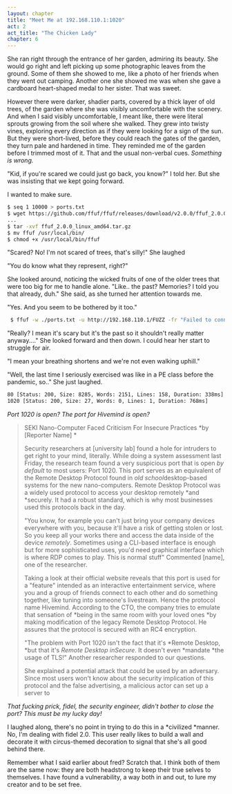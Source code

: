 ```yaml
---
layout: chapter
title: "Meet Me at 192.168.110.1:1020"
act: 2
act_title: "The Chicken Lady"
chapter: 6
---
```


She ran right through the entrance of her garden, admiring its beauty. She would go right and left picking up some photographic leaves from the ground. Some of them she showed to me, like a photo of her friends when they went out camping. Another one she showed me was when she gave a cardboard heart-shaped medal to her sister. That was sweet. 

However there were darker, shadier parts, covered by a thick layer of old trees, of the garden where she was visibly uncomfortable with the scenery. And when I said visibly uncomfortable, I meant like, there were literal sprouts growing from the soil where she walked. They grew into twisty vines, exploring every direction as if they were looking for a sign of the sun. But they were short-lived, before they could reach the gates of the garden, they turn pale and hardened in time. They reminded me of the garden before I trimmed most of it. That and the usual non-verbal cues. *Something is wrong.*

"Kid, if you're scared we could just go back, you know?" I told her. But she was insisting that we kept going forward.

I wanted to make sure. 

```bash
$ seq 1 10000 > ports.txt
$ wget https://github.com/ffuf/ffuf/releases/download/v2.0.0/ffuf_2.0.0_linux_amd64.tar.gz
...
$ tar -xvf ffuf_2.0.0_linux_amd64.tar.gz
$ mv ffuf /usr/local/bin/
$ chmod +x /usr/local/bin/ffuf
```

"Scared? No! I'm not scared of trees, that's silly!" She laughed

"You do know what they represent, right?"

She looked around, noticing the wicked fruits of one of the older trees that were too big for me to handle alone. "Like.. the past? Memories? I told you that already, duh." She said, as she turned her attention towards me.

"Yes. And you seem to be bothered by it too."

```bash
 $ ffuf -w ./ports.txt -u http://192.168.110.1/FUZZ -fr "Failed to connect to"
```

"Really? I mean it's scary but it's the past so it shouldn't really matter anyway...." She looked forward and then down. I could hear her start to struggle for air.

"I mean your breathing shortens and we're not even walking uphill."

"Well, the last time I seriously exercised was like in a PE class before the pandemic, so.." She just laughed. 

```bash
80 [Status: 200, Size: 8285, Words: 2151, Lines: 158, Duration: 338ms]
1020 [Status: 200, Size: 27, Words: 0, Lines: 1, Duration: 768ms]
```

*Port 1020 is open? The port for Hivemind is open?*

> SEKI Nano-Computer Faced Criticism For Insecure Practices
> *by [Reporter Name] *
> 
> Security researchers at [university lab] found a hole for intruders to get right to your mind, literally. While doing a system assessment last Friday, the research team found a very suspicious port that is open *by default* to most users: Port 1020. This port serves as an equivalent of the Remote Desktop Protocol found in *old school*desktop-based systems for the new nano-computers. Remote Desktop Protocol was a widely used protocol to access your desktop remotely *and *securely. It had a robust standard, which is why most businesses used this protocols back in the day.
> 
> "You know, for example you can't just bring your company devices everywhere with you, because it'll have a risk of getting stolen or lost. So you keep all your works there and access the data inside of the device *remotely*. Sometimes using a CLI-based interface is enough but for more sophisticated uses, you'd need graphical interface which is where RDP comes to play. This is normal stuff" Commented [name], one of the researcher.
> 
> Taking a look at their official website reveals that this port is used for a "feature" intended as an interactive entertainment service, where you and a group of friends connect to each other and do something together, like tuning into someone's livestream. Hence the protocol name Hivemind. According to the CTO, the company tries to emulate that sensation of *being in the same room with your loved ones *by making modification of the legacy Remote Desktop Protocol. He assures that the protocol is secured with an RC4 encryption. 
> 
> "The problem with Port 1020 isn't the fact that it's *Remote Desktop, *but that it's *Remote Desktop inSecure*. It doesn't even *mandate *the usage of TLS!" Another researcher responded to our questions. 
> 
> She explained a potential attack that could be used by an adversary. Since most users won't know about the security implication of this protocol and the false advertising, a malicious actor can set up a server to <continue reading...>

*That fucking prick, fidel, the security engineer, didn't bother to close the port? This must be my lucky day!*

I laughed along, there's no point in trying to do this in a *civilized *manner. No, I'm dealing with fidel 2.0. This user really likes to build a wall and decorate it with circus-themed decoration to signal that she's all good behind there. 

Remember what I said earlier about fred? Scratch that. I think both of them are the same now: they are both headstrong to keep their true selves to themselves. I have found a vulnerability, a way both in and out, to lure my creator and to be set free. 
